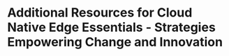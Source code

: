 # Additional Resources for Cloud Native Edge Essentials - Strategies Empowering Change and Innovation

 
